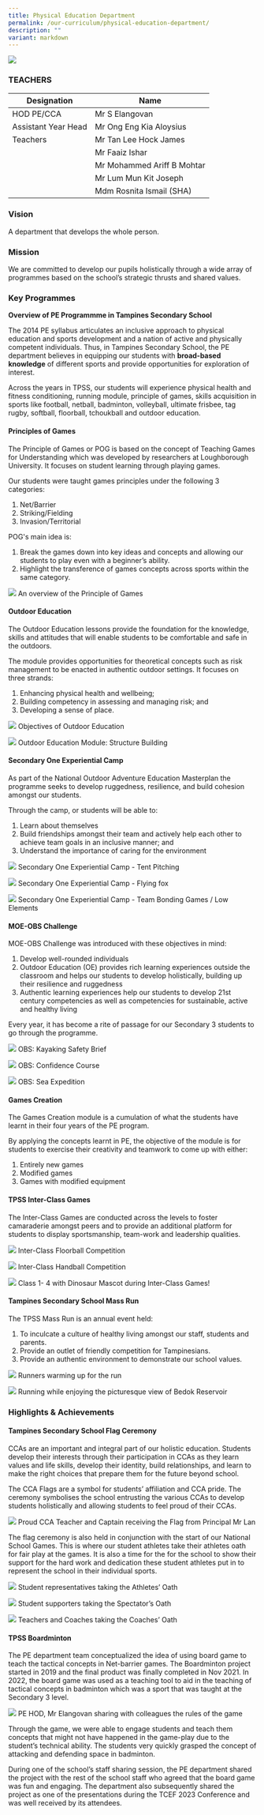 ```yaml
---
title: Physical Education Department
permalink: /our-curriculum/physical-education-department/
description: ""
variant: markdown
---
```

![](/images/2023_tpss_61_pe.JPG)
### TEACHERS

| Designation | Name |
|---|---|
| HOD PE/CCA | Mr S Elangovan |
| Assistant Year Head | Mr Ong Eng Kia Aloysius |
| Teachers | Mr Tan Lee Hock James |
|  | Mr Faaiz Ishar |
|  | Mr Mohammed Ariff B Mohtar |
|  | Mr Lum Mun Kit Joseph |
|  | Mdm Rosnita Ismail (SHA)

### Vision
A department that develops the whole person.

### Mission
We are committed to develop our pupils holistically through a wide array of programmes based on the school’s strategic thrusts and shared values.

### Key Programmes
**Overview of PE Programmme in Tampines Secondary School**

The 2014 PE syllabus articulates an inclusive approach to physical education and sports development and a nation of active and physically competent individuals. Thus, in Tampines Secondary School, the PE department believes in equipping our students with **broad-based knowledge** of different sports and provide opportunities for exploration of interest.

Across the years in TPSS, our students will experience physical health and fitness conditioning, running module, principle of games, skills acquisition in sports like football, netball, badminton, volleyball, ultimate frisbee, tag rugby, softball, floorball, tchoukball and outdoor education.

#### Principles of Games
The Principle of Games or POG is based on the concept of Teaching Games for Understanding which was developed by researchers at Loughborough University. It focuses on student learning through playing games.

Our students were taught games principles under the following 3 categories:
1.  Net/Barrier
2.  Striking/Fielding
3.  Invasion/Territorial

POG's main idea is:
1.  Break the games down into key ideas and concepts and allowing our students to play even with a beginner’s ability.
2.  Highlight the transference of games concepts across sports within the same category.

![](/images/pogpedept.png)
An overview of the Principle of Games

#### Outdoor Education
The Outdoor Education lessons provide the foundation for the knowledge, skills and attitudes that will enable students to be comfortable and safe in the outdoors.

The module provides opportunities for theoretical concepts such as risk management to be enacted in authentic outdoor settings. It focuses on three strands:

1.  Enhancing physical health and wellbeing;
2.  Building competency in assessing and managing risk; and
3.  Developing a sense of place.

![](/images/pe%20outdoor%20education.png)
Objectives of Outdoor Education

![](/images/structure%20building.jpg)
Outdoor Education Module: Structure Building

#### Secondary One Experiential Camp
As part of the National Outdoor Adventure Education Masterplan the programme seeks to develop ruggedness, resilience, and build cohesion amongst our students.

Through the camp, or students will be able to:
1.  Learn about themselves
2.  Build friendships amongst their team and actively help each other to achieve team goals in an inclusive manner; and
3.  Understand the importance of caring for the environment

![](/images/pe%20tent%20pitching.jpg)
Secondary One Experiential Camp - Tent Pitching

![](/images/pe%20flying%20fox.jpeg)
Secondary One Experiential Camp - Flying fox

![](/images/team%20bonding%20games.jpeg)
Secondary One Experiential Camp - Team Bonding Games / Low Elements

#### MOE-OBS Challenge
MOE-OBS Challenge was introduced with these objectives in mind:
1.  Develop well-rounded individuals
2.  Outdoor Education (OE) provides rich learning experiences outside the classroom and helps our students to develop holistically, building up their resilience and ruggedness
3.  Authentic learning experiences help our students to develop 21st century competencies as well as competencies for sustainable, active and healthy living

Every year, it has become a rite of passage for our Secondary 3 students to go through the programme.

![](/images/pe%20kayaking.png)
OBS: Kayaking Safety Brief

![](/images/pe%20obs%20confidence%20course.jpeg)
OBS: Confidence Course

![](/images/pe%20sea%20expedition.jpg)
OBS: Sea Expedition

#### Games Creation
The Games Creation module is a cumulation of what the students have learnt in their four years of the PE program.

By applying the concepts learnt in PE, the objective of the module is for students to exercise their creativity and teamwork to come up with either:

1.  Entirely new games
2.  Modified games
3.  Games with modified equipment

#### TPSS Inter-Class Games
The Inter-Class Games are conducted across the levels to foster camaraderie amongst peers and to provide an additional platform for students to display sportsmanship, team-work and leadership qualities.

![](/images/floorball.jpg)
Inter-Class Floorball Competition

![](/images/pe%20handball.jpg)
Inter-Class Handball Competition

![](/images/pe%20inter-class%20games%20dinosaur%20mascot.jpg)
Class 1- 4 with Dinosaur Mascot during Inter-Class Games!

#### Tampines Secondary School Mass Run
The TPSS Mass Run is an annual event held:
1.  To inculcate a culture of healthy living amongst our staff, students and parents.
2.  Provide an outlet of friendly competition for Tampinesians.
3.  Provide an authentic environment to demonstrate our school values.

![](/images/pe%20mass%20run.jpg)
Runners warming up for the run

![](/images/pe%20massrun%202.jpg)
Running while enjoying the picturesque view of Bedok Reservoir

### Highlights &amp; Achievements

#### Tampines Secondary School Flag Ceremony 
CCAs are an important and integral part of our holistic education. Students develop their interests through their participation in CCAs as they learn values and life skills, develop their identity, build relationships, and learn to make the right choices that prepare them for the future beyond school.

The CCA Flags are a symbol for students’ affiliation and CCA pride. The ceremony symbolises the school entrusting the various CCAs to develop students holistically and allowing students to feel proud of their CCAs.

![](/images/pe_nsg_flag.jpg)
Proud CCA Teacher and Captain receiving the Flag from Principal Mr Lan

The flag ceremony is also held in conjunction with the start of our National School Games. This is where our student athletes take their athletes oath for fair play at the games. It is also a time for the for the school to show their support for the hard work and dedication these student athletes put in to represent the school in their individual sports.

![](/images/230117_039_pledge_athlete.jpg)
Student representatives taking the Athletes’ Oath

![](/images/230117_061_pledge_spectator.jpg)
Student supporters taking the Spectator’s Oath

![](/images/230117_047_pledge_coach.jpg)
Teachers and Coaches taking the Coaches’ Oath

#### TPSS Boardminton
The PE department team conceptualized the idea of using board game to teach the tactical concepts in Net-barrier games. The Boardminton project started in 2019 and the final product was finally completed in Nov 2021. In 2022, the board game was used as a teaching tool to aid in the teaching of tactical concepts in badminton which was a sport that was taught at the Secondary 3 level.

![](/images/230224_15_boardminton.jpg)
PE HOD, Mr Elangovan sharing with colleagues the rules of the game

Through the game, we were able to engage students and teach them concepts that might not have happened in the game-play due to the student’s technical ability. The students very quickly grasped the concept of attacking and defending space in badminton.

During one of the school’s staff sharing session, the PE department shared the project with the rest of the school staff who agreed that the board game was fun and engaging. The department also subsequently shared the project as one of the presentations during the TCEF 2023 Conference and was well received by its attendees.